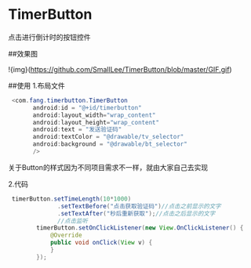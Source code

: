 # TimerButton
点击进行倒计时的按钮控件

##效果图

!{img}(https://github.com/SmallLee/TimerButton/blob/master/GIF.gif)

##使用
1.布局文件

```Java
 <com.fang.timerbutton.TimerButton
       android:id = "@+id/timerbutton"
       android:layout_width="wrap_content"
       android:layout_height="wrap_content"
       android:text = "发送验证码"
       android:textColor = "@drawable/tv_selector"
       android:background = "@drawable/bt_selector"
       />
```
关于Button的样式因为不同项目需求不一样，就由大家自己去实现

2.代码

```Java
 timerButton.setTimeLength(10*1000)
              .setTextBefore("点击获取验证码")//点击之前显示的文字
              .setTextAfter("秒后重新获取");//点击之后显示的文字
              //点击监听
        timerButton.setOnClickListener(new View.OnClickListener() {
            @Override
            public void onClick(View v) {
            }
        });
```
